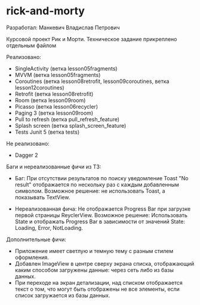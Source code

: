 # rick-and-morty

Разработал: Манкевич Владислав Петрович

Курсовой проект Рик и Морти.
Техническое задание прикреплено отдельным файлом

Реализовано:
- SingleActivity  (ветка lesson05fragments)
- MVVM            (ветка lesson05fragments)
- Coroutines      (ветка lesson08retrofit, lesson09coroutines, ветка lesson12coroutines)
- Retrofit        (ветка lesson08retrofit)
- Room            (ветка lesson09room)
- Picasso         (ветка lesson06recycler)
- Paging 3        (ветка lesson09room)
- Pull to refresh (ветка pull_refresh_feature)
- Splash screen   (ветка splash_screen_feature)
- Tests Junit 5   (ветка tests)

Не реализовано:
- Dagger 2

Баги и нереализованные фичи из ТЗ:
- Баг: При отсутствии результатов по поиску уведомление Toast 
  "No result" отображается по нескольку раз с каждым добавленным
  символом.
  Возможное решение: не использовать Toast, а показывать TextView.
  
- Нереализованная фича: Не отображается Progress Bar при загрузке
  первой страницы ReyclerView. 
  Возможное решение: Использовать State и отображать Progress Bar 
  в зависимости от  значений State: Loading, Error, NotLoading.
  
Дополнительные фичи:
- Приложение имеет светлую и темную тему с разным стилем оформления.
- Добавлен ImageView в центре сверху экрана списка, отображающий
  каким способом загружены данные: через сеть либо из базы данных.
- При переходе на экран детализации, над списком отображается текст
  о том, что могут быть отображены не все элементы, если список 
  загружается из базы данных.

